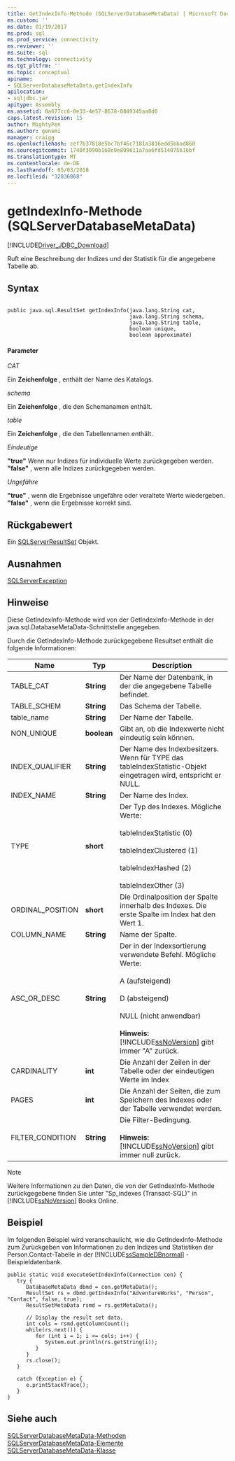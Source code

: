 ```yaml
---
title: GetIndexInfo-Methode (SQLServerDatabaseMetaData) | Microsoft Docs
ms.custom: ''
ms.date: 01/19/2017
ms.prod: sql
ms.prod_service: connectivity
ms.reviewer: ''
ms.suite: sql
ms.technology: connectivity
ms.tgt_pltfrm: ''
ms.topic: conceptual
apiname:
- SQLServerDatabaseMetaData.getIndexInfo
apilocation:
- sqljdbc.jar
apitype: Assembly
ms.assetid: 8a677cc6-8e33-4e57-8678-0849345aa8d0
caps.latest.revision: 15
author: MightyPen
ms.author: genemi
manager: craigg
ms.openlocfilehash: cef7b37818e5bc7bf46c7181a3816edd5bbad860
ms.sourcegitcommit: 1740f3090b168c0e809611a7aa6fd514075616bf
ms.translationtype: MT
ms.contentlocale: de-DE
ms.lasthandoff: 05/03/2018
ms.locfileid: "32836868"
---
```

# <a name="getindexinfo-method-sqlserverdatabasemetadata"></a>getIndexInfo-Methode (SQLServerDatabaseMetaData)
[!INCLUDE[Driver_JDBC_Download](../../../includes/driver_jdbc_download.md)]

  Ruft eine Beschreibung der Indizes und der Statistik für die angegebene Tabelle ab.  
  
## <a name="syntax"></a>Syntax  
  
```  
  
public java.sql.ResultSet getIndexInfo(java.lang.String cat,  
                                       java.lang.String schema,  
                                       java.lang.String table,  
                                       boolean unique,  
                                       boolean approximate)  
```  
  
#### <a name="parameters"></a>Parameter  
 *CAT*  
  
 Ein **Zeichenfolge** , enthält der Name des Katalogs.  
  
 *schema*  
  
 Ein **Zeichenfolge** , die den Schemanamen enthält.  
  
 *table*  
  
 Ein **Zeichenfolge** , die den Tabellennamen enthält.  
  
 *Eindeutige*  
  
 **"true"** Wenn nur Indizes für individuelle Werte zurückgegeben werden. **"false"** , wenn alle Indizes zurückgegeben werden.  
  
 *Ungefähre*  
  
 **"true"** , wenn die Ergebnisse ungefähre oder veraltete Werte wiedergeben. **"false"** , wenn die Ergebnisse korrekt sind.  
  
## <a name="return-value"></a>Rückgabewert  
 Ein [SQLServerResultSet](../../../connect/jdbc/reference/sqlserverresultset-class.md) Objekt.  
  
## <a name="exceptions"></a>Ausnahmen  
 [SQLServerException](../../../connect/jdbc/reference/sqlserverexception-class.md)  
  
## <a name="remarks"></a>Hinweise  
 Diese GetIndexInfo-Methode wird von der GetIndexInfo-Methode in der java.sql.DatabaseMetaData-Schnittstelle angegeben.  
  
 Durch die GetIndexInfo-Methode zurückgegebene Resultset enthält die folgende Informationen:  
  
|Name|Typ|Description|  
|----------|----------|-----------------|  
|TABLE_CAT|**String**|Der Name der Datenbank, in der die angegebene Tabelle befindet.|  
|TABLE_SCHEM|**String**|Das Schema der Tabelle.|  
|table_name|**String**|Der Name der Tabelle.|  
|NON_UNIQUE|**boolean**|Gibt an, ob die Indexwerte nicht eindeutig sein können.|  
|INDEX_QUALIFIER|**String**|Der Name des Indexbesitzers. Wenn für TYPE das tableIndexStatistic-Objekt eingetragen wird, entspricht er NULL.|  
|INDEX_NAME|**String**|Der Name des Index.|  
|TYPE|**short**|Der Typ des Indexes. Mögliche Werte:<br /><br /> tableIndexStatistic (0)<br /><br /> tableIndexClustered (1)<br /><br /> tableIndexHashed (2)<br /><br /> tableIndexOther (3)|  
|ORDINAL_POSITION|**short**|Die Ordinalposition der Spalte innerhalb des Indexes. Die erste Spalte im Index hat den Wert 1.|  
|COLUMN_NAME|**String**|Name der Spalte.|  
|ASC_OR_DESC|**String**|Der in der Indexsortierung verwendete Befehl. Mögliche Werte:<br /><br /> A (aufsteigend)<br /><br /> D (absteigend)<br /><br /> NULL (nicht anwendbar)<br /><br /> **Hinweis:** [!INCLUDE[ssNoVersion](../../../includes/ssnoversion_md.md)] gibt immer "A" zurück.|  
|CARDINALITY|**int**|Die Anzahl der Zeilen in der Tabelle oder der eindeutigen Werte im Index|  
|PAGES|**int**|Die Anzahl der Seiten, die zum Speichern des Indexes oder der Tabelle verwendet werden.|  
|FILTER_CONDITION|**String**|Die Filter-Bedingung.<br /><br /> **Hinweis:** [!INCLUDE[ssNoVersion](../../../includes/ssnoversion_md.md)] gibt immer null zurück.|  
  
> [!NOTE]  
>  Weitere Informationen zu den Daten, die von der GetIndexInfo-Methode zurückgegebene finden Sie unter "Sp_indexes (Transact-SQL)" in [!INCLUDE[ssNoVersion](../../../includes/ssnoversion_md.md)] Books Online.  
  
## <a name="example"></a>Beispiel  
 Im folgenden Beispiel wird veranschaulicht, wie die GetIndexInfo-Methode zum Zurückgeben von Informationen zu den Indizes und Statistiken der Person.Contact-Tabelle in der [!INCLUDE[ssSampleDBnormal](../../../includes/sssampledbnormal_md.md)] -Beispieldatenbank.  
  
```  
public static void executeGetIndexInfo(Connection con) {  
   try {  
      DatabaseMetaData dbmd = con.getMetaData();  
      ResultSet rs = dbmd.getIndexInfo("AdventureWorks", "Person", "Contact", false, true);  
      ResultSetMetaData rsmd = rs.getMetaData();  
  
      // Display the result set data.  
      int cols = rsmd.getColumnCount();  
      while(rs.next()) {  
         for (int i = 1; i <= cols; i++) {  
            System.out.println(rs.getString(i));  
         }  
      }  
      rs.close();  
   }   
  
   catch (Exception e) {  
      e.printStackTrace();  
   }  
}  
```  
  
## <a name="see-also"></a>Siehe auch  
 [SQLServerDatabaseMetaData-Methoden](../../../connect/jdbc/reference/sqlserverdatabasemetadata-methods.md)   
 [SQLServerDatabaseMetaData-Elemente](../../../connect/jdbc/reference/sqlserverdatabasemetadata-members.md)   
 [SQLServerDatabaseMetaData-Klasse](../../../connect/jdbc/reference/sqlserverdatabasemetadata-class.md)  
  
  
